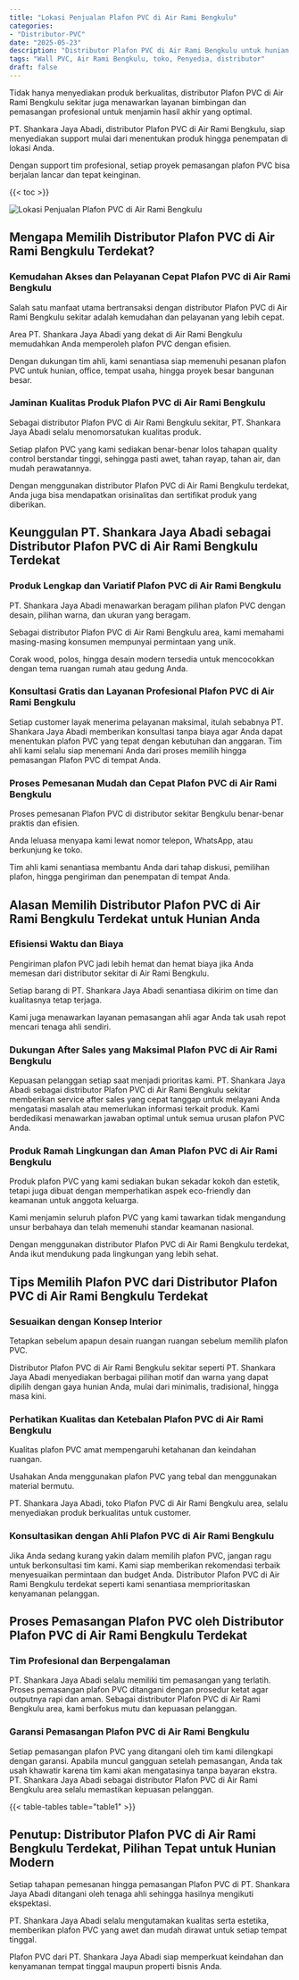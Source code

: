 ```yaml
---
title: "Lokasi Penjualan Plafon PVC di Air Rami Bengkulu"
categories: 
- "Distributor-PVC"
date: "2025-05-23"
description: "Distributor Plafon PVC di Air Rami Bengkulu untuk hunian, office, serta gerai. Material berkualitas, variasi motif, variasi warna modern, dengan jasa instalasi oleh tenaga ahli berpengalaman dan garansi resmi!|Jasa penyediaan Plafon PVC di Air Rami Bengkulu untuk kebutuhan hunian, perkantoran, maupun gerai, beserta panel terbaik dan instalasi oleh tim ahli serta kepastian resmi.|Solusi Plafon PVC di Air Rami Bengkulu yang terbukti bagi hunian, office, dan toko, bersama panel berkualitas dan penempatan oleh teknisi ahli dan garansi resmi.|Distribusi Plafon PVC di Air Rami Bengkulu untuk tempat tinggal, office, dan toko, beserta produk terbaik dan penempatan ditangani oleh tenaga ahli berpengalaman, dilengkapi dengan garansi resmi.}"
tags: "Wall PVC, Air Rami Bengkulu, toko, Penyedia, distributor"
draft: false
---
```


Tidak hanya menyediakan produk berkualitas, distributor Plafon PVC di Air Rami Bengkulu sekitar juga menawarkan layanan bimbingan dan pemasangan profesional untuk menjamin hasil akhir yang optimal.

PT. Shankara Jaya Abadi, distributor Plafon PVC di Air Rami Bengkulu, siap menyediakan support mulai dari menentukan produk hingga penempatan di lokasi Anda.

Dengan support tim profesional, setiap proyek pemasangan plafon PVC bisa berjalan lancar dan tepat keinginan.

{{< toc >}}

![Lokasi Penjualan Plafon PVC di Air Rami Bengkulu](/images/Distributor-PVC/Lokasi-Penjualan-Plafon-PVC-di-Air-Rami-Bengkulu.png)


## Mengapa Memilih Distributor Plafon PVC di Air Rami Bengkulu Terdekat?

### Kemudahan Akses dan Pelayanan Cepat Plafon PVC di Air Rami Bengkulu

Salah satu manfaat utama bertransaksi dengan distributor Plafon PVC di Air Rami Bengkulu sekitar adalah kemudahan dan pelayanan yang lebih cepat.

Area PT. Shankara Jaya Abadi yang dekat di Air Rami Bengkulu memudahkan Anda memperoleh plafon PVC dengan efisien.

Dengan dukungan tim ahli, kami senantiasa siap memenuhi pesanan plafon PVC untuk hunian, office, tempat usaha, hingga proyek besar bangunan besar.

### Jaminan Kualitas Produk Plafon PVC di Air Rami Bengkulu

Sebagai distributor Plafon PVC di Air Rami Bengkulu sekitar, PT. Shankara Jaya Abadi selalu menomorsatukan kualitas produk.

Setiap plafon PVC yang kami sediakan benar-benar lolos tahapan quality control berstandar tinggi, sehingga pasti awet, tahan rayap, tahan air, dan mudah perawatannya.

Dengan menggunakan distributor Plafon PVC di Air Rami Bengkulu terdekat, Anda juga bisa mendapatkan orisinalitas dan sertifikat produk yang diberikan.

## Keunggulan PT. Shankara Jaya Abadi sebagai Distributor Plafon PVC di Air Rami Bengkulu Terdekat

### Produk Lengkap dan Variatif Plafon PVC di Air Rami Bengkulu

PT. Shankara Jaya Abadi menawarkan beragam pilihan plafon PVC dengan desain, pilihan warna, dan ukuran yang beragam.

Sebagai distributor Plafon PVC di Air Rami Bengkulu area, kami memahami masing-masing konsumen mempunyai permintaan yang unik.

Corak wood, polos, hingga desain modern tersedia untuk mencocokkan dengan tema ruangan rumah atau gedung Anda.

### Konsultasi Gratis dan Layanan Profesional Plafon PVC di Air Rami Bengkulu

Setiap customer layak menerima pelayanan maksimal, itulah sebabnya PT. Shankara Jaya Abadi memberikan konsultasi tanpa biaya agar Anda dapat menentukan plafon PVC yang tepat dengan kebutuhan dan anggaran. Tim ahli kami selalu siap menemani Anda dari proses memilih hingga pemasangan Plafon PVC di tempat Anda.

### Proses Pemesanan Mudah dan Cepat Plafon PVC di Air Rami Bengkulu

Proses pemesanan Plafon PVC di distributor sekitar Bengkulu benar-benar praktis dan efisien.

Anda leluasa menyapa kami lewat nomor telepon, WhatsApp, atau berkunjung ke toko.

Tim ahli kami senantiasa membantu Anda dari tahap diskusi, pemilihan plafon, hingga pengiriman dan penempatan di tempat Anda.

## Alasan Memilih Distributor Plafon PVC di Air Rami Bengkulu Terdekat untuk Hunian Anda

### Efisiensi Waktu dan Biaya

Pengiriman plafon PVC jadi lebih hemat dan hemat biaya jika Anda memesan dari distributor sekitar di Air Rami Bengkulu.

Setiap barang di PT. Shankara Jaya Abadi senantiasa dikirim on time dan kualitasnya tetap terjaga.

Kami juga menawarkan layanan pemasangan ahli agar Anda tak usah repot mencari tenaga ahli sendiri.

### Dukungan After Sales yang Maksimal Plafon PVC di Air Rami Bengkulu

Kepuasan pelanggan setiap saat menjadi prioritas kami. PT. Shankara Jaya Abadi sebagai distributor Plafon PVC di Air Rami Bengkulu sekitar memberikan service after sales yang cepat tanggap untuk melayani Anda mengatasi masalah atau memerlukan informasi terkait produk. Kami berdedikasi menawarkan jawaban optimal untuk semua urusan plafon PVC Anda.

### Produk Ramah Lingkungan dan Aman Plafon PVC di Air Rami Bengkulu

Produk plafon PVC yang kami sediakan bukan sekadar kokoh dan estetik, tetapi juga dibuat dengan memperhatikan aspek eco-friendly dan keamanan untuk anggota keluarga.

Kami menjamin seluruh plafon PVC yang kami tawarkan tidak mengandung unsur berbahaya dan telah memenuhi standar keamanan nasional.

Dengan menggunakan distributor Plafon PVC di Air Rami Bengkulu terdekat, Anda ikut mendukung pada lingkungan yang lebih sehat.

## Tips Memilih Plafon PVC dari Distributor Plafon PVC di Air Rami Bengkulu Terdekat

### Sesuaikan dengan Konsep Interior

Tetapkan sebelum apapun desain ruangan ruangan sebelum memilih plafon PVC.

Distributor Plafon PVC di Air Rami Bengkulu sekitar seperti PT. Shankara Jaya Abadi menyediakan berbagai pilihan motif dan warna yang dapat dipilih dengan gaya hunian Anda, mulai dari minimalis, tradisional, hingga masa kini.

### Perhatikan Kualitas dan Ketebalan Plafon PVC di Air Rami Bengkulu

Kualitas plafon PVC amat mempengaruhi ketahanan dan keindahan ruangan.

Usahakan Anda menggunakan plafon PVC yang tebal dan menggunakan material bermutu.

PT. Shankara Jaya Abadi, toko Plafon PVC di Air Rami Bengkulu area, selalu menyediakan produk berkualitas untuk customer.

### Konsultasikan dengan Ahli Plafon PVC di Air Rami Bengkulu

Jika Anda sedang kurang yakin dalam memilih plafon PVC, jangan ragu untuk berkonsultasi tim kami. Kami siap memberikan rekomendasi terbaik menyesuaikan permintaan dan budget Anda. Distributor Plafon PVC di Air Rami Bengkulu terdekat seperti kami senantiasa memprioritaskan kenyamanan pelanggan.

## Proses Pemasangan Plafon PVC oleh Distributor Plafon PVC di Air Rami Bengkulu Terdekat

### Tim Profesional dan Berpengalaman

PT. Shankara Jaya Abadi selalu memiliki tim pemasangan yang terlatih. Proses pemasangan plafon PVC ditangani dengan prosedur ketat agar outputnya rapi dan aman. Sebagai distributor Plafon PVC di Air Rami Bengkulu area, kami berfokus mutu dan kepuasan pelanggan.

### Garansi Pemasangan Plafon PVC di Air Rami Bengkulu

Setiap pemasangan plafon PVC yang ditangani oleh tim kami dilengkapi dengan garansi. Apabila muncul gangguan setelah pemasangan, Anda tak usah khawatir karena tim kami akan mengatasinya tanpa bayaran ekstra. PT. Shankara Jaya Abadi sebagai distributor Plafon PVC di Air Rami Bengkulu area selalu memastikan kepuasan pelanggan.

{{< table-tables table="table1" >}}

## Penutup: Distributor Plafon PVC di Air Rami Bengkulu Terdekat, Pilihan Tepat untuk Hunian Modern

Setiap tahapan pemesanan hingga pemasangan Plafon PVC di PT. Shankara Jaya Abadi ditangani oleh tenaga ahli sehingga hasilnya mengikuti ekspektasi.

PT. Shankara Jaya Abadi selalu mengutamakan kualitas serta estetika, memberikan plafon PVC yang awet dan mudah dirawat untuk setiap tempat tinggal.

Plafon PVC dari PT. Shankara Jaya Abadi siap memperkuat keindahan dan kenyamanan tempat tinggal maupun properti bisnis Anda.